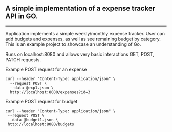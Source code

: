 ## A simple implementation of a expense tracker API in GO. 
---

Application implements a simple weekly/monthly expense tracker. User can add budgets and expenses, as well as see remaining budget by category. 
This is an example project to showcase an understanding of Go.


Runs on localhost:8080 and allows very basic interactions GET, POST, PATCH requests.

Example POST request for an expense
```
curl --header "Content-Type: application/json" \
  --request POST \
  --data @exp1.json \
  http://localhost:8080/expenses?id=3
```
Example POST request for budget

```
curl --header "Content-Type: application/json" \
 --request POST \
 --data @budget1.json \
 http://localhost:8080/budgets

```
